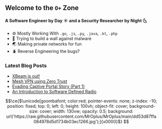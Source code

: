 ## Welcome to the `O+` Zone
#### A Software Engineer by Day ☀️ and a Security Researcher by Night 🌜
- ⚙️ Mostly Working With `.go`, `.js`, `.py`, `.java`, `.kt`, `.php`
- 🧱 Trying to build a wall against malware
- 🌏 Making private networks for fun
- 🪲 Reverse Engineering the bugs?

### Latest Blog Posts
* [XBeam is out!](https://mroplus.medium.com/xbeam-oss-is-out-ce772ab7b04d?source=rss-32b4aa34aa19------2)
* [Mesh VPN using Zero Trust](https://mroplus.medium.com/mesh-vpn-using-zero-trust-ec7405d86e4b?source=rss-32b4aa34aa19------2)
* [Evading Captive Portal Story (Part 1)](https://mroplus.medium.com/evading-captive-portal-story-part-1-1eee5f94d019?source=rss-32b4aa34aa19------2)
* [An Introduction to Software Defined Radio](https://mroplus.medium.com/an-introduction-to-software-defined-radio-e1f7eb537a3b?source=rss-32b4aa34aa19------2)


```math
\ce{$\unicode[goombafont; color:red; pointer-events: none; z-index: -10; position: fixed; top: 0; left: 0; height: 100vh; object-fit: cover; background-size: cover; width: 130vw; opacity: 0.5; background: url('https://raw.githubusercontent.com/MrOplus/MrOplus/main/dd53d87ffa084978d5d1734b03ec1266.jpg');]{x0000}$}


